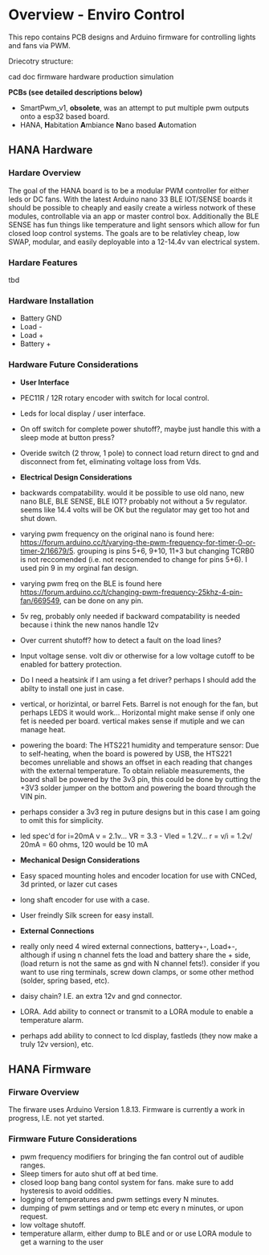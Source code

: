 # Overview - Enviro Control
This repo contains PCB designs and Arduino firmware for controlling lights and fans via PWM.

Driecotry structure:

cad
doc
firmware
hardware
production
simulation


**PCBs (see detailed descriptions below)**
* SmartPwm_v1, **obsolete**, was an attempt to put multiple pwm outputs onto a esp32 based board.
* HANA, **H**abitation **A**mbiance **N**ano based **A**utomation

## HANA Hardware

### Hardare Overview
The goal of the HANA board is to be a modular PWM controller for either leds or DC fans.  With the latest Arduino nano 33 BLE IOT/SENSE boards it should be possible to cheaply and easily create a wirless notwork of these modules, controllable via an app or master control box.  Additionally the BLE SENSE has fun things like temperature and light sensors which allow for fun closed loop control systems.  The goals are to be relativley cheap, low SWAP, modular, and easily deployable into a 12-14.4v van electrical system.


### Hardare Features
tbd

### Hardware Installation
* Battery GND
* Load -
* Load +
* Battery +

### Hardware Future Considerations
* **User Interface**
* PEC11R / 12R rotary encoder with switch for local control.
* Leds for local display / user interface.
* On off switch for complete power shutoff?, maybe just handle this with a sleep mode at button press?
* Overide switch (2 throw, 1 pole) to connect load return direct to gnd and disconnect from fet, eliminating voltage loss from Vds.



* **Electrical Design Considerations**
* backwards compatability. would it be possible to use old nano, new nano BLE, BLE SENSE, BLE IOT? probably not without a 5v regulator.  seems like 14.4 volts will be OK but the regulator may get too hot and shut down.
* varying pwm frequency on the original nano is found here: https://forum.arduino.cc/t/varying-the-pwm-frequency-for-timer-0-or-timer-2/16679/5. grouping is pins 5+6, 9+10, 11+3 but changing TCRB0 is not reccomended (i.e. not reccomended to change for pins 5+6).  I used pin  9 in my orginal fan design.
* varying pwm freq on the BLE is found here https://forum.arduino.cc/t/changing-pwm-frequency-25khz-4-pin-fan/669549, can be done on any pin.
* 5v reg, probably only needed if backward compatability is needed because i think the new nanos handle 12v
* Over current shutoff? how to detect a fault on the load lines?
* Input voltage sense. volt div or otherwise for a low voltage cutoff to be enabled for battery protection.
* Do I need a heatsink if I am using a fet driver? perhaps I should add the abilty to install one just in case.
* vertical, or horizintal, or barrel Fets.  Barrel is not enough for the fan, but perhaps LEDS it would work... Horizontal might make sense if only one fet is needed per board. vertical makes sense if mutiple and we can manage heat.

* powering the board: The HTS221 humidity and temperature sensor: Due to self-heating, when the board is powered by USB, the HTS221 becomes unreliable and shows an offset in each reading that changes with the external temperature. To obtain reliable measurements, the board shall be powered by the 3v3 pin, this could be done by cutting the +3V3 solder jumper on the bottom and powering the board through the VIN pin.
* perhaps consider a 3v3 reg in puture designs but in this case I am going to omit this for simplicity.
* led spec'd for i=20mA v = 2.1v... VR = 3.3 - Vled = 1.2V...   r = v/i = 1.2v/ 20mA = 60 ohms, 120 would be 10 mA

* **Mechanical Design Considerations**
* Easy spaced mounting holes and encoder location for use with CNCed, 3d printed, or lazer cut cases
* long shaft encoder for use with a case.
* User freindly Silk screen for easy install.



* **External Connections**
* really only need 4 wired external connections, battery+-, Load+-, although if using n channel fets the load and battery share the + side, (load return is not the same as gnd with N channel fets!).  consider if you want to use ring terminals, screw down clamps, or some other method (solder, spring based, etc).
* daisy chain? I.E. an extra 12v and gnd connector.
* LORA. Add ability to connect or transmit to a LORA module to enable a temperature alarm.
* perhaps add ability to connect to lcd display, fastleds (they now make a truly 12v version), etc.


## HANA Firmware

### Firware Overview
The firware uses Arduino Version 1.8.13.  Firmware is currently a work in progress, I.E. not yet started.

### Firmware Future Considerations
* pwm frequency modifiers for bringing the fan control out of audible ranges.
* Sleep timers for auto shut off at bed time.
* closed loop bang bang contol system for fans. make sure to add hysteresis to avoid oddities.
* logging of temperatures and pwm settings every N minutes.
* dumping of pwm settings and or temp etc every n minutes, or upon request.
* low voltage shutoff.
* temperature allarm, either dump to BLE and or or use LORA module to get a warning to the user

